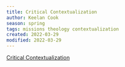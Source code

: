 ```yaml
---
title: Critical Contextualization
author: Keelan Cook
season: spring
tags: missions theology contextualization
created: 2022-03-29
modified: 2022-03-29
---
```


[Critical Contextualization](https://commonplace.ml/assets/files/hiebert87.pdf)


